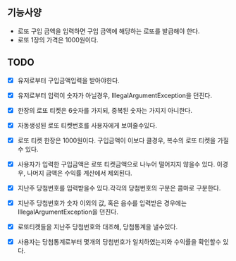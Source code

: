 ## 기능사양
* 로또 구입 금액을 입력하면 구입 금액에 해당하는 로또를 발급해야 한다.
* 로또 1장의 가격은 1000원이다.

## TODO
- [x] 유저로부터 구입금액입력을 받아야한다.
- [x] 유저로부터 입력이 숫자가 아닐경우, IllegalArgumentException을 던진다.
- [x] 한장의 로또 티켓은 6숫자를 가지되, 중복된 숫자는 가지지 아니한다.
- [x] 자동생성된 로또 티켓번호를 사용자에게 보여줄수있다.
- [x] 로또 티켓 한장은 1000원이다. 구입금액이 이보다 클경우, 복수의 로또 티켓을 가질수 있다.
- [x] 사용자가 입력한 구입금액은 로또 티켓금액으로 나누어 떨어지지 않을수 있다. 이경우, 나머지 금액은 수익률 계산에서 제외된다. 
- [x] 지난주 당첨번호를 입력받을수 있다.각각의 당첨번호의 구분은 콤마로 구분한다.
- [x] 지난주 당첨번호가 숫자 이외의 값, 혹은 음수를 입력받은 경우에는 IllegalArgumentException을 던진다.
- [x] 로또티켓들을 지난주 당첨번호와 대조해, 당첨통계을 낼수있다.
- [x] 사용자는 당첨통계로부터 몇개의 당첨번호가 일치하였는지와 수익률을 확인할수 있다.  

